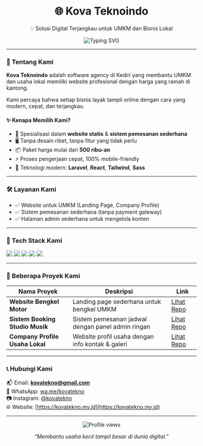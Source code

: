 <h1 align="center">🌐 Kova Teknoindo</h1>
<p align="center">💡 Solusi Digital Terjangkau untuk UMKM dan Bisnis Lokal</p>

<p align="center">
  <img src="https://readme-typing-svg.demolab.com?font=Fira+Code&size=20&pause=1000&color=0ea5e9&center=true&vCenter=true&width=600&lines=Kami+membuat+website+profesional+dan+simple;Tanpa+ribet%2C+tanpa+biaya+berlebihan;Cocok+untuk+UMKM+dan+usaha+lokal!" alt="Typing SVG" />
</p>

---

### 🚀 Tentang Kami

**Kova Teknoindo** adalah software agency di Kediri yang membantu UMKM dan usaha lokal memiliki website profesional dengan harga yang ramah di kantong.

Kami percaya bahwa setiap bisnis layak tampil online dengan cara yang modern, cepat, dan terjangkau.

#### ✨ Kenapa Memilih Kami?

- 💼 Spesialisasi dalam **website statis** & **sistem pemesanan sederhana**
- 🖥️ Tanpa desain ribet, tanpa fitur yang tidak perlu
- 📦 Paket harga mulai dari **500 ribu-an**
- ⚡ Proses pengerjaan cepat, 100% mobile-friendly
- 🧩 Teknologi modern: **Laravel**, **React**, **Tailwind**, **Sass**

---

### 🛠️ Layanan Kami

- ✅ Website untuk UMKM (Landing Page, Company Profile)
- ✅ Sistem pemesanan sederhana (tanpa payment gateway)
- ✅ Halaman admin sederhana untuk mengelola konten


---

### 🧰 Tech Stack Kami

<p>
  <img src="https://img.shields.io/badge/Laravel-F72C1F?style=for-the-badge&logo=laravel&logoColor=white"/>
  <img src="https://img.shields.io/badge/React-20232a?style=for-the-badge&logo=react&logoColor=61DAFB"/>
  <img src="https://img.shields.io/badge/TailwindCSS-38B2AC?style=for-the-badge&logo=tailwind-css&logoColor=white"/>
  <img src="https://img.shields.io/badge/Sass-CD6799?style=for-the-badge&logo=sass&logoColor=white"/>
  <img src="https://img.shields.io/badge/Supabase-3ECF8E?style=for-the-badge&logo=supabase&logoColor=white"/>
</p>

---

### 📂 Beberapa Proyek Kami

| Nama Proyek | Deskripsi | Link |
|-------------|-----------|------|
| **Website Bengkel Motor** | Landing page sederhana untuk bengkel UMKM | [Lihat Repo](https://github.com/kova-teknoindo/bengkel-landing) |
| **Sistem Booking Studio Musik** | Sistem pemesanan jadwal dengan panel admin ringan | [Lihat Repo](https://github.com/kova-teknoindo/studio-booking) |
| **Company Profile Usaha Lokal** | Website profil usaha dengan info kontak & galeri | [Lihat Repo](https://github.com/kova-teknoindo/company-profile) |

---

### 📞 Hubungi Kami

📬 Email: **kovatekno@gmail.com**  
📱 WhatsApp: [wa.me/kovatekno](https://wa.me/6285606642116)  
📷 Instagram: [@kovatekno](https://instagram.com/kovatekno)  
🌐 Website: [https://kovatekno.my.id](https://kovatekno.my.id)

---

<p align="center">
  <img src="https://komarev.com/ghpvc/?username=kova-teknoindo&style=flat-square&color=blue" alt="Profile views"/>
</p>

<p align="center">
  <em>“Membantu usaha kecil tampil besar di dunia digital.”</em>
</p>
